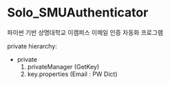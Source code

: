 # Solo_SMUAuthenticator
파이썬 기반 상명대학교 이캠퍼스 이메일 인증 자동화 프로그램
 
private hierarchy:

- private
  1. privateManager (GetKey)
  2. key.properties (Email : PW Dict)
